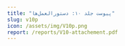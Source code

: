```yaml
---
title: "پیوست جلد ۱۰: دستورالعمل‌ها"
slug: v10p
icon: /assets/img/V10p.png
report: /reports/V10-attachement.pdf
---
```

